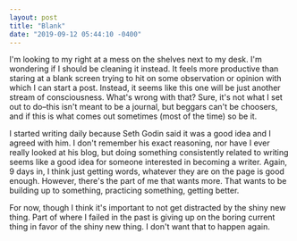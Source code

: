 ```yaml
---
layout: post
title: "Blank"
date: "2019-09-12 05:44:10 -0400"
---
```


I'm looking to my right at a mess on the shelves next to my desk. I'm
wondering if I should be cleaning it instead. It feels more productive
than staring at a blank screen trying to hit on some observation or
opinion with which I can start a post. Instead, it seems like this one
will be just another stream of consciousness. What's wrong with that?
Sure, it's not what I set out to do–this isn't meant to be a journal, but
beggars can't be choosers, and if this is what comes out sometimes (most
of the time) so be it.

I started writing daily because Seth Godin said it was a good idea and
I agreed with him. I don't remember his exact reasoning, nor have I ever
really looked at his blog, but doing something consistently related to
writing seems like a good idea for someone interested in becoming
a writer. Again, 9 days in, I think just getting words, whatever they are
on the page is good enough. However, there's the part of me that wants
more. That wants to be building up to something, practicing something,
getting better.

For now, though I think it's important to not get distracted by the shiny
new thing. Part of where I failed in the past is giving up on the boring
current thing in favor of the shiny new thing. I don't want that to happen
again.
